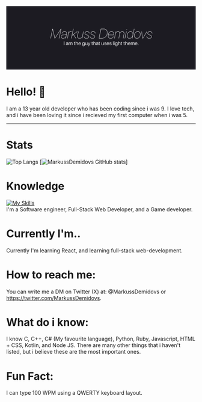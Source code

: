 <img src="https://github.com/MarkussDemidovs/MarkussDemidovs/blob/main/1500x500.png?raw=true">

# Hello! 👋
I am a 13 year old developer who has been coding since i was 9.
I love tech, and i have been loving it since i recieved my first computer when i was 5.

<hr>

# Stats
![Top Langs](https://github-readme-stats.vercel.app/api/top-langs/?username=markussdemidovs&layout=compact)
[![MarkussDemidovs GitHub stats](https://github-readme-stats.vercel.app/api?username=markussdemidovs)]

# Knowledge
[![My Skills](https://skillicons.dev/icons?i=js,html,css,cpp,cs,c,ts,kotlin,py,ruby)](https://skillicons.dev)
<br>
I'm a Software engineer, Full-Stack Web Developer, and a Game developer. 

# Currently I'm..
Currently I'm learning React, and learning full-stack web-development.

# How to reach me: 
You can write me a DM on Twitter (X) at: 
@MarkussDemidovs or
https://twitter.com/MarkussDemidovs.

# What do i know:
I know C, C++, C# (My favourite language), Python, Ruby, Javascript, HTML + CSS,
Kotlin, and Node JS. 
There are many other things that i haven't listed, but i believe these are the most important ones.

# Fun Fact:
I can type 100 WPM using a QWERTY keyboard layout.
